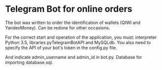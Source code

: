 # Telegram Bot for online orders
The bot was written to order the identification of wallets (QIWI and YandexMoney). Can be redone for other occasions. 

For the correct start and operation of the application, you must: interpreter Python 3.5, libraries pyTelegramBotAPI and MySQLdb. You also need to specify the API of your bot's token in the config.py file. 

And indicate admin_username and admin_id in bot.py. Database for importing database.sql.

